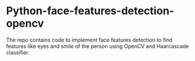 # Python-face-features-detection-opencv
The repo contains code to implement face features detection to find features like eyes and smile of the person using OpenCV and Haarcascade classifier.
